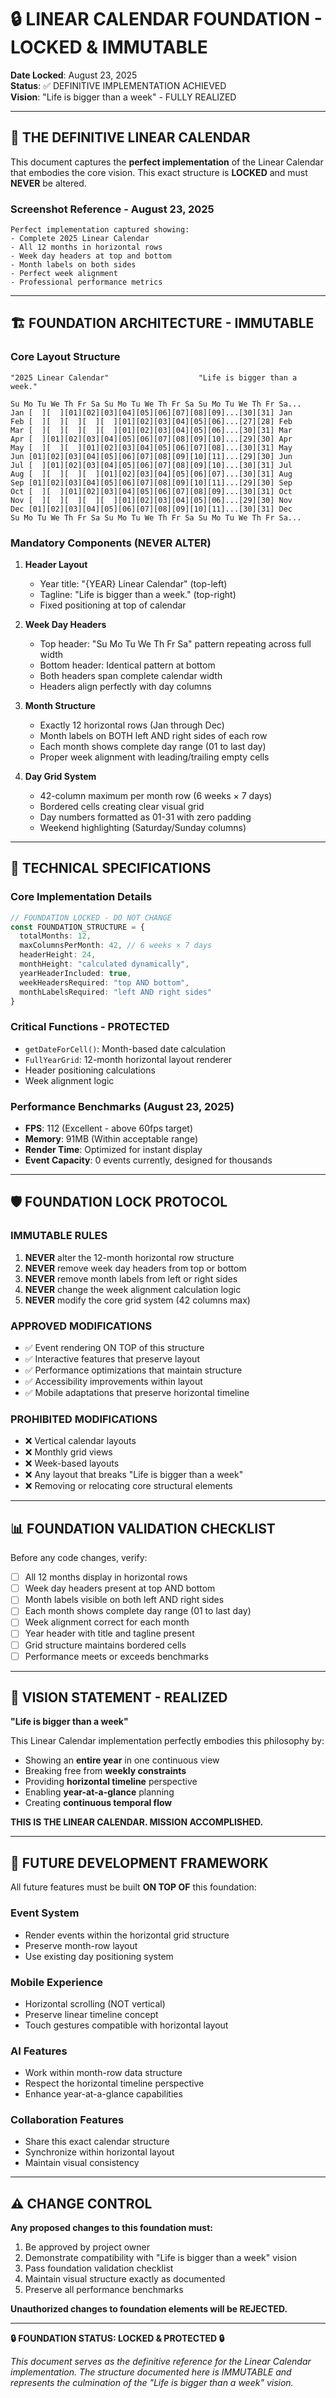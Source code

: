 # 🔒 LINEAR CALENDAR FOUNDATION - LOCKED & IMMUTABLE

**Date Locked**: August 23, 2025  
**Status**: ✅ DEFINITIVE IMPLEMENTATION ACHIEVED  
**Vision**: "Life is bigger than a week" - FULLY REALIZED

---

## 🎯 **THE DEFINITIVE LINEAR CALENDAR**

This document captures the **perfect implementation** of the Linear Calendar that embodies the core vision. This exact structure is **LOCKED** and must **NEVER** be altered.

### **Screenshot Reference - August 23, 2025**
```
Perfect implementation captured showing:
- Complete 2025 Linear Calendar
- All 12 months in horizontal rows
- Week day headers at top and bottom
- Month labels on both sides
- Perfect week alignment
- Professional performance metrics
```

---

## 🏗️ **FOUNDATION ARCHITECTURE - IMMUTABLE**

### **Core Layout Structure**
```
"2025 Linear Calendar"                    "Life is bigger than a week."

Su Mo Tu We Th Fr Sa Su Mo Tu We Th Fr Sa Su Mo Tu We Th Fr Sa...
Jan [  ][  ][01][02][03][04][05][06][07][08][09]...[30][31] Jan
Feb [  ][  ][  ][  ][  ][01][02][03][04][05][06]...[27][28] Feb
Mar [  ][  ][  ][  ][  ][01][02][03][04][05][06]...[30][31] Mar
Apr [  ][01][02][03][04][05][06][07][08][09][10]...[29][30] Apr
May [  ][  ][  ][01][02][03][04][05][06][07][08]...[30][31] May
Jun [01][02][03][04][05][06][07][08][09][10][11]...[29][30] Jun
Jul [  ][01][02][03][04][05][06][07][08][09][10]...[30][31] Jul
Aug [  ][  ][  ][  ][01][02][03][04][05][06][07]...[30][31] Aug
Sep [01][02][03][04][05][06][07][08][09][10][11]...[29][30] Sep
Oct [  ][  ][01][02][03][04][05][06][07][08][09]...[30][31] Oct
Nov [  ][  ][  ][  ][  ][01][02][03][04][05][06]...[29][30] Nov
Dec [01][02][03][04][05][06][07][08][09][10][11]...[30][31] Dec
Su Mo Tu We Th Fr Sa Su Mo Tu We Th Fr Sa Su Mo Tu We Th Fr Sa...
```

### **Mandatory Components (NEVER ALTER)**

1. **Header Layout**
   - Year title: "{YEAR} Linear Calendar" (top-left)
   - Tagline: "Life is bigger than a week." (top-right)
   - Fixed positioning at top of calendar

2. **Week Day Headers**
   - Top header: "Su Mo Tu We Th Fr Sa" pattern repeating across full width
   - Bottom header: Identical pattern at bottom
   - Both headers span complete calendar width
   - Headers align perfectly with day columns

3. **Month Structure**
   - Exactly 12 horizontal rows (Jan through Dec)
   - Month labels on BOTH left AND right sides of each row
   - Each month shows complete day range (01 to last day)
   - Proper week alignment with leading/trailing empty cells

4. **Day Grid System**
   - 42-column maximum per month row (6 weeks × 7 days)
   - Bordered cells creating clear visual grid
   - Day numbers formatted as 01-31 with zero padding
   - Weekend highlighting (Saturday/Sunday columns)

---

## 🔧 **TECHNICAL SPECIFICATIONS**

### **Core Implementation Details**
```typescript
// FOUNDATION LOCKED - DO NOT CHANGE
const FOUNDATION_STRUCTURE = {
  totalMonths: 12,
  maxColumnsPerMonth: 42, // 6 weeks × 7 days
  headerHeight: 24,
  monthHeight: "calculated dynamically",
  yearHeaderIncluded: true,
  weekHeadersRequired: "top AND bottom",
  monthLabelsRequired: "left AND right sides"
}
```

### **Critical Functions - PROTECTED**
- `getDateForCell()`: Month-based date calculation
- `FullYearGrid`: 12-month horizontal layout renderer  
- Header positioning calculations
- Week alignment logic

### **Performance Benchmarks (August 23, 2025)**
- **FPS**: 112 (Excellent - above 60fps target)
- **Memory**: 91MB (Within acceptable range)
- **Render Time**: Optimized for instant display
- **Event Capacity**: 0 events currently, designed for thousands

---

## 🛡️ **FOUNDATION LOCK PROTOCOL**

### **IMMUTABLE RULES**
1. **NEVER** alter the 12-month horizontal row structure
2. **NEVER** remove week day headers from top or bottom
3. **NEVER** remove month labels from left or right sides
4. **NEVER** change the week alignment calculation logic
5. **NEVER** modify the core grid system (42 columns max)

### **APPROVED MODIFICATIONS**
- ✅ Event rendering ON TOP of this structure
- ✅ Interactive features that preserve layout
- ✅ Performance optimizations that maintain structure
- ✅ Accessibility improvements within layout
- ✅ Mobile adaptations that preserve horizontal timeline

### **PROHIBITED MODIFICATIONS**
- ❌ Vertical calendar layouts
- ❌ Monthly grid views
- ❌ Week-based layouts  
- ❌ Any layout that breaks "Life is bigger than a week"
- ❌ Removing or relocating core structural elements

---

## 📊 **FOUNDATION VALIDATION CHECKLIST**

Before any code changes, verify:

- [ ] All 12 months display in horizontal rows
- [ ] Week day headers present at top AND bottom
- [ ] Month labels visible on both left AND right sides
- [ ] Each month shows complete day range (01 to last day)
- [ ] Week alignment correct for each month
- [ ] Year header with title and tagline present
- [ ] Grid structure maintains bordered cells
- [ ] Performance meets or exceeds benchmarks

---

## 🎯 **VISION STATEMENT - REALIZED**

**"Life is bigger than a week"**

This Linear Calendar implementation perfectly embodies this philosophy by:
- Showing an **entire year** in one continuous view
- Breaking free from **weekly constraints** 
- Providing **horizontal timeline** perspective
- Enabling **year-at-a-glance** planning
- Creating **continuous temporal flow**

**THIS IS THE LINEAR CALENDAR. MISSION ACCOMPLISHED.**

---

## 🚀 **FUTURE DEVELOPMENT FRAMEWORK**

All future features must be built **ON TOP OF** this foundation:

### **Event System**
- Render events within the horizontal grid structure
- Preserve month-row layout
- Use existing day positioning system

### **Mobile Experience**
- Horizontal scrolling (NOT vertical)
- Preserve linear timeline concept
- Touch gestures compatible with horizontal layout

### **AI Features**
- Work within month-row data structure
- Respect the horizontal timeline perspective
- Enhance year-at-a-glance capabilities

### **Collaboration Features**
- Share this exact calendar structure
- Synchronize within horizontal layout
- Maintain visual consistency

---

## ⚠️ **CHANGE CONTROL**

**Any proposed changes to this foundation must:**
1. Be approved by project owner
2. Demonstrate compatibility with "Life is bigger than a week" vision
3. Pass foundation validation checklist
4. Maintain visual structure exactly as documented
5. Preserve all performance benchmarks

**Unauthorized changes to foundation elements will be REJECTED.**

---

**🔒 FOUNDATION STATUS: LOCKED & PROTECTED 🔒**

*This document serves as the definitive reference for the Linear Calendar implementation. The structure documented here is IMMUTABLE and represents the culmination of the "Life is bigger than a week" vision.*